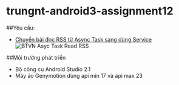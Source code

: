# trungnt-android3-assignment12

##Yêu cầu:
+ [Chuyển bài đọc RSS từ Async Task sang dùng Service](https://github.com/trantrungnt/trungnt-android3-assignment11)
![BTVN Asyc Task Read RSS](http://i477.photobucket.com/albums/rr132/trungepu/AsyncTask-ReadRSS_zpsnfoobfpr.jpg)

##Môi trường phát triển
+ Bộ công cụ Android Studio 2.1
+ Máy ảo Genymotion dùng api min 17 và api max 23
